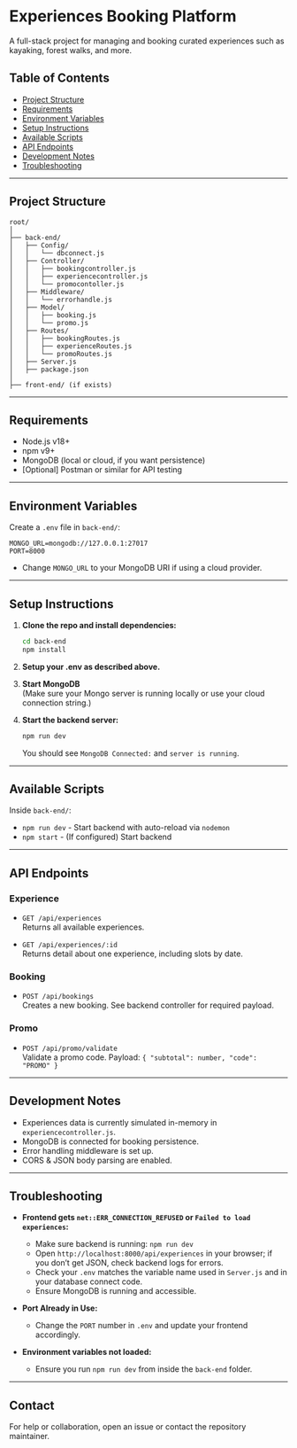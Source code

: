 # Experiences Booking Platform

A full-stack project for managing and booking curated experiences such as kayaking, forest walks, and more.

## Table of Contents

- [Project Structure](#project-structure)
- [Requirements](#requirements)
- [Environment Variables](#environment-variables)
- [Setup Instructions](#setup-instructions)
- [Available Scripts](#available-scripts)
- [API Endpoints](#api-endpoints)
- [Development Notes](#development-notes)
- [Troubleshooting](#troubleshooting)

---

## Project Structure

```
root/
│
├── back-end/
│   ├── Config/
│   │   └── dbconnect.js
│   ├── Controller/
│   │   ├── bookingcontroller.js
│   │   ├── experiencecontroller.js
│   │   └── promocontoller.js
│   ├── Middleware/
│   │   └── errorhandle.js
│   ├── Model/
│   │   ├── booking.js
│   │   └── promo.js
│   ├── Routes/
│   │   ├── bookingRoutes.js
│   │   ├── experienceRoutes.js
│   │   └── promoRoutes.js
│   ├── Server.js
│   ├── package.json
│   
├── front-end/ (if exists)
```

---

## Requirements

- Node.js v18+
- npm v9+
- MongoDB (local or cloud, if you want persistence)
- [Optional] Postman or similar for API testing

---

## Environment Variables

Create a `.env` file in `back-end/`:

```
MONGO_URL=mongodb://127.0.0.1:27017
PORT=8000
```

- Change `MONGO_URL` to your MongoDB URI if using a cloud provider.

---

## Setup Instructions

1. **Clone the repo and install dependencies:**
   ```sh
   cd back-end
   npm install
   ```

2. **Setup your .env as described above.**

3. **Start MongoDB**  
   (Make sure your Mongo server is running locally or use your cloud connection string.)

4. **Start the backend server:**
   ```sh
   npm run dev
   ```
   You should see `MongoDB Connected:` and `server is running`.

---

## Available Scripts

Inside `back-end/`:

- `npm run dev` - Start backend with auto-reload via `nodemon`
- `npm start` - (If configured) Start backend

---

## API Endpoints

### Experience

- `GET /api/experiences`  
  Returns all available experiences.

- `GET /api/experiences/:id`  
  Returns detail about one experience, including slots by date.

### Booking

- `POST /api/bookings`  
  Creates a new booking. See backend controller for required payload.

### Promo

- `POST /api/promo/validate`  
  Validate a promo code. Payload: `{ "subtotal": number, "code": "PROMO" }`

---

## Development Notes

- Experiences data is currently simulated in-memory in `experiencecontroller.js`.
- MongoDB is connected for booking persistence.
- Error handling middleware is set up.
- CORS & JSON body parsing are enabled.

---

## Troubleshooting

- **Frontend gets `net::ERR_CONNECTION_REFUSED` or `Failed to load experiences`:**
  - Make sure backend is running: `npm run dev`
  - Open `http://localhost:8000/api/experiences` in your browser; if you don’t get JSON, check backend logs for errors.
  - Check your `.env` matches the variable name used in `Server.js` and in your database connect code.
  - Ensure MongoDB is running and accessible.

- **Port Already in Use:**
  - Change the `PORT` number in `.env` and update your frontend accordingly.

- **Environment variables not loaded:**
  - Ensure you run `npm run dev` from inside the `back-end` folder.

---

## Contact

For help or collaboration, open an issue or contact the repository maintainer.
